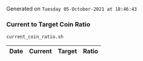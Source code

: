 Generated on `Tuesday 05-October-2021 at 18:46:43`

### Current to Target Coin Ratio
`current_coin_ratio.sh`

Date|Current|Target|Ratio
---|---|---|---
